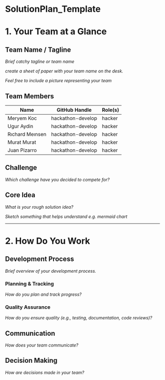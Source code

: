 # SolutionPlan_Template

# 1. Your Team at a Glance

## Team Name / Tagline  
*Brief catchy tagline or team name*

*create a sheet of paper with your team name on the desk.*

*Feel free to include a picture representing your team*

## Team Members  
| Name | GitHub Handle | Role(s) |
|-------|---------------|---------|
| Meryem Koc | hackathon-develop | hacker |
| Ugur Aydin | hackathon-develop | hacker |
| Rıchard Meınsen | hackathon-develop | hacker |
| Murat Murat | hackathon-develop | hacker |
| Juan Pizarro | hackathon-develop | hacker |

## Challenge  
*Which challenge have you decided to compete for?*

## Core Idea  
*What is your rough solution idea?*

*Sketch something that helps understand e.g. mermaid chart*

---

# 2. How Do You Work

## Development Process  
*Brief overview of your development process.*

### Planning & Tracking  
*How do you plan and track progress?*

### Quality Assurance  
*How do you ensure quality (e.g., testing, documentation, code reviews)?*

## Communication  
*How does your team communicate?*

## Decision Making  
*How are decisions made in your team?*
